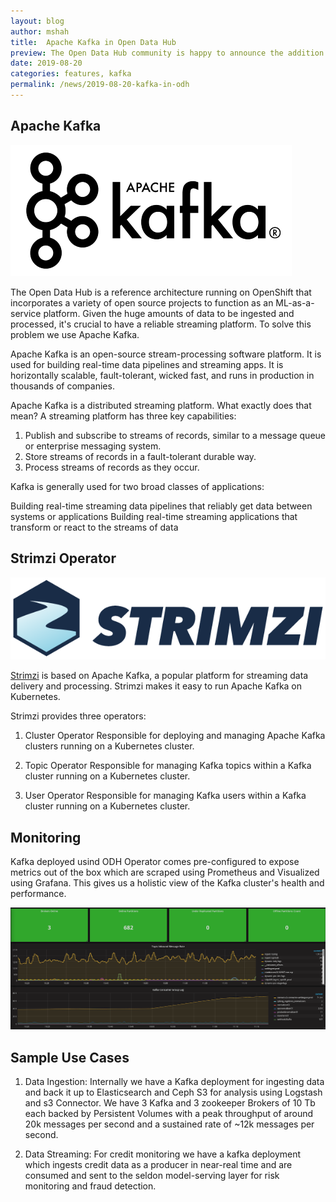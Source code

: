 ```yaml
---
layout: blog
author: mshah
title:  Apache Kafka in Open Data Hub
preview: The Open Data Hub community is happy to announce the addition of Apache Kafka to the Open Data Hub via Strimzi Operator. This makes deploying a message bus as a part of OpenDataHub a breeze.
date: 2019-08-20
categories: features, kafka
permalink: /news/2019-08-20-kafka-in-odh
---
```


Apache Kafka
------


![alt text](../../assets/img/posts/2019-08-20-kafka-in-odh/apache_kafka.png)

The Open Data Hub is a reference architecture running on OpenShift that incorporates a variety of open source projects to function as an ML-as-a-service platform. Given the huge amounts of data to be ingested and processed, it's crucial to have a reliable streaming platform. To solve this problem we use Apache Kafka.

Apache Kafka is an open-source stream-processing software platform. It is used for building real-time data pipelines and streaming apps. It is horizontally scalable, fault-tolerant, wicked fast, and runs in production in thousands of companies.

Apache Kafka is a distributed streaming platform. What exactly does that mean?
A streaming platform has three key capabilities:

1) Publish and subscribe to streams of records, similar to a message queue or enterprise messaging system.
2) Store streams of records in a fault-tolerant durable way.
3) Process streams of records as they occur.

Kafka is generally used for two broad classes of applications:

Building real-time streaming data pipelines that reliably get data between systems or applications
Building real-time streaming applications that transform or react to the streams of data



Strimzi Operator
------

![alt text](../../assets/img/posts/2019-08-20-kafka-in-odh/strimzi.png "Strimzi")

[Strimzi](https://strimzi.io/) is based on Apache Kafka, a popular platform for streaming data delivery and processing. Strimzi makes it easy to run Apache Kafka on Kubernetes.

Strimzi provides three operators:

1) Cluster Operator
Responsible for deploying and managing Apache Kafka clusters running on a Kubernetes cluster.

2) Topic Operator
Responsible for managing Kafka topics within a Kafka cluster running on a Kubernetes cluster.

3) User Operator
Responsible for managing Kafka users within a Kafka cluster running on a Kubernetes cluster.

Monitoring
------


Kafka deployed usind ODH Operator comes pre-configured to expose metrics out of the box which are scraped using Prometheus and Visualized using Grafana. This gives us a holistic view of the Kafka cluster's health and performance.

![alt text](../../assets/img/posts/2019-08-20-kafka-in-odh/kafka_metrics.png "Kafka Monitoring")

Sample Use Cases
------

1) Data Ingestion: Internally we have a Kafka deployment for ingesting data and back it up to Elasticsearch and Ceph S3 for analysis using Logstash and s3 Connector. We have 3 Kafka and 3 zookeeper Brokers of 10 Tb each backed by Persistent Volumes with a peak throughput of around 20k messages per second and a sustained rate of ~12k messages per second.

2) Data Streaming: For credit monitoring we have a kafka deployment which ingests credit data as a producer in near-real time and are consumed and sent to the seldon model-serving layer for risk monitoring and fraud detection.
